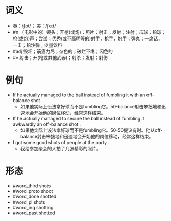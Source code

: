 # 词义
- 英：/ʃɒt/； 美：/ʃɑːt/
- #n （电影中的）镜头；开枪(或炮)；照片；射击；发射；注射；击球；铅球；枪(或炮)声；尝试；优秀(或不高明等的)射手，枪手，炮手；弹丸；一席话，一击；铅沙弹；少量饮料
- #adj 毁坏；筋疲力尽；杂色的；破烂不堪；闪色的
- #v 射击；开(枪或其他武器)；射杀；发射；射伤
# 例句
- If he actually managed to the ball instead of fumbling it with an off-balance shot .
	- 如果他实际上设法拿好球而不是fumbling它。50-balance射击笨拙地和迅速地会开始他的岗位移动，经常这样结束。
- If he actually managed to secure the ball instead of fumbling it awkwardly an off-balance shot .
	- 如果他实际上设法拿好球而不是fumbling它。50-50提议有时。他从off-balance射击笨拙地和迅速地会开始他的岗位移动，经常这样结束。
- I got some good shots of people at the party .
	- 我给参加聚会的人拍了几张精彩的照片。
# 形态
- #word_third shots
- #word_proto shoot
- #word_done shotted
- #word_pl shots
- #word_ing shotting
- #word_past shotted
